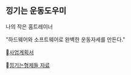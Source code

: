 ## 낑기는 운동도우미

나의 작은 홈트레이너

"하드웨어와 소프트웨어로 완벽한 운동자세를 만든다."



📃[사업계획서](https://chocolate-jonquil-c14.notion.site/16a30b80d1994f8b811ba02f10486219)

📖[낑기는형제들 자료](https://chocolate-jonquil-c14.notion.site/955abfbdcc1140c09db156b1787c3fa5)
